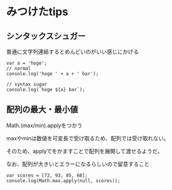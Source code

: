 # みつけたtips

## シンタックスシュガー
普通に文字列連結するとめんどいのがいい感じにかける

```
var a = 'hoge';
// normal
console.log('hoge ' + a + ' bar');

// syntax sugar
console.log(`hoge ${a} bar`);
```

## 配列の最大・最小値
Math.(max/min).applyをつかう

maxやminは数値を可変長で受け取るため、配列では受け取れない。

そのため、applyでをかますことで配列を展開して渡せるようだ。

なお、配列が大きいとエラーになるらしいので留意すること

```
var scores = [72, 93, 85, 68];
console.log(Math.max.apply(null, scores));
```